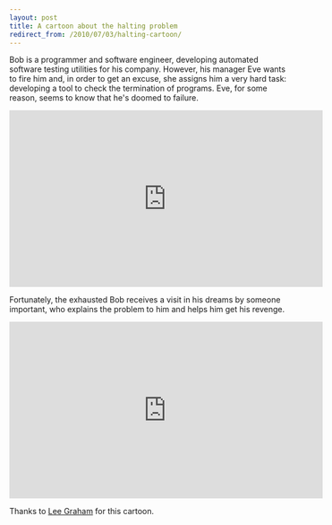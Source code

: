 ```yaml
---
layout: post
title: A cartoon about the halting problem
redirect_from: /2010/07/03/halting-cartoon/
---
```


Bob is a programmer and software engineer, developing automated software testing utilities for his company. However, his manager Eve wants to fire him and, in order to get an excuse, she assigns him a very hard task: developing a tool to check the termination of programs. Eve, for some reason, seems to know that he's doomed to failure.

<iframe width="560" height="315" src="https://www.youtube.com/embed/dhs04ofFJPI" frameborder="0" allowfullscreen></iframe>

Fortunately, the exhausted Bob receives a visit in his dreams by someone important, who explains the problem to him and helps him get his revenge.

<iframe width="560" height="315" src="https://www.youtube.com/embed/fsE1bFWXlJQ" frameborder="0" allowfullscreen></iframe>

Thanks to <a href="http://www.stellaralchemy.com/lee/index.php">Lee Graham</a> for this cartoon.
